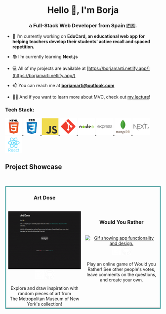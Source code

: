 <h1 align="center">Hello 👋, I'm Borja</h1>
<h3 align="center">a Full-Stack Web Developer from Spain 🇪🇸.</h3>

- 🔭 I’m currently working on **EduCard, an educational web app for helping teachers develop their students' active recall and spaced repetition.**

- 📚 I’m currently learning **Next.js**

- 💻 All of my projects are available at [https://borjamarti.netlify.app/](https://borjamarti.netlify.app/)

- 📫 You can reach me at **borjamarti@outlook.com**

- 👨‍🏫 And if you want to learn more about MVC, check out [my lecture](https://github.com/borjaMarti/mvc-lecture)!

<h3 align="left">Tech Stack:</h3>
<p align="left" > <a href="https://www.w3.org/html/" target="_blank" rel="noreferrer"> <img src="assets/html5.svg" alt="html5" width="55" height="55"/> </a> <a href="https://www.w3schools.com/css/" target="_blank" rel="noreferrer"> <img src="assets/css3.svg" alt="css3" width="55" height="55"/> </a> <a href="https://developer.mozilla.org/en-US/docs/Web/JavaScript" target="_blank" rel="noreferrer"> <img src="assets/javascript.svg" alt="javascript" width="55" height="55"/> </a> <a href="https://git-scm.com/" target="_blank" rel="noreferrer"> <img src="assets/git.svg" alt="git" width="55" height="55"/> </a> <a href="https://nodejs.org" target="_blank" rel="noreferrer"> <img src="assets/nodejs.svg" alt="nodejs" width="55" height="55"/> </a> <a href="https://expressjs.com" target="_blank" rel="noreferrer"> <img src="assets/express.svg" alt="express" width="55" height="55"/> </a> <a href="https://www.mongodb.com/" target="_blank" rel="noreferrer"> <img src="assets/mongodb.svg" alt="mongodb" width="55" height="55"/> </a> <a href="https://nextjs.org/" target="_blank" rel="noreferrer"> <img src="assets/nextjs.svg" alt="nextjs" width="55" height="55"/> </a> <a href="https://reactjs.org/" target="_blank" rel="noreferrer"> <img src="assets/react.svg" alt="react" width="55" height="55"/> </a> </p>

<h2>Project Showcase</h2>
<br>
<table bordercolor="#66b2b2" align="center">
  <tr>
    <td align="center" width="50%">
          <h3 class="projectTitle">Art Dose</h3>
          <br />
          <a target="_blank" href="https://borjamarti.github.io/artDose/" align="center">
            <img src="assets/art-dose.gif" height="187.5px" alt="Gif showing app functionality and design."/>
          </a>
          <div>
              <a href="https://borjamarti.github.io/artDose/" target="_blank"><img width="30px" src="assets/new-window-svgrepo-com.svg"/></a>
              <a href="https://github.com/borjaMarti/artDose" target="_blank"><img width="30px" src="assets/github-svgrepo-com.svg"/></a>
          </div>
            <br />
          Explore and draw inspiration with random pieces of art from<br>The Metropolitan Museum of New York's collection!
        </td>
    <td align="center" width="50%">
          <h3 class="projectTitle">Would You Rather</h3>
          <br />
          <a target="_blank" href="https://github.com/Gonpassa/would_you_rather" align="center">
            <img src="assets/wyr.gif" height="187.5px" alt="Gif showing app functionality and design."/>
          </a>
          <div>
              <a href="https://github.com/Gonpassa/would_you_rather" target="_blank"><img width="30px" src="assets/new-window-svgrepo-com.svg"/></a>
              <a href="https://github.com/Gonpassa/would_you_rather" target="_blank"><img width="30px" src="assets/github-svgrepo-com.svg"/></a>
          </div>
            <br />
          Play an online game of Would you Rather! See other people's votes, leave comments on the questions, and create your own.
        </td>
  </tr>
  </table>


